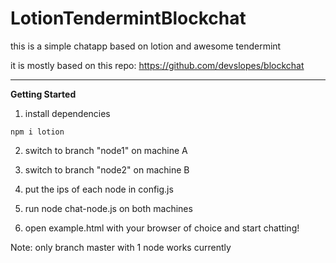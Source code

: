 # LotionTendermintBlockchat

this is a simple chatapp based on lotion and awesome tendermint

it is mostly based on this repo: https://github.com/devslopes/blockchat

---

**Getting Started**

1. install dependencies

`npm i lotion`


2. switch to branch "node1" on machine A

3. switch to branch "node2" on machine B

4. put the ips of each node in config.js 

5. run node chat-node.js on both machines

6. open example.html with your browser of choice and start chatting!



Note: only branch master with 1 node works currently
